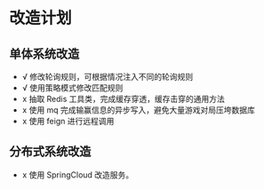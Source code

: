# 改造计划
## 单体系统改造
- √ 修改轮询规则，可根据情况注入不同的轮询规则
- √ 使用策略模式修改匹配规则
- x 抽取 Redis 工具类，完成缓存穿透，缓存击穿的通用方法
- x 使用 mq 完成输赢信息的异步写入，避免大量游戏对局压垮数据库
- x 使用 feign 进行远程调用
## 分布式系统改造
- x 使用 SpringCloud 改造服务。